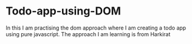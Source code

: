 # Todo-app-using-DOM
In this I am practising the dom approach where I am creating a todo app using pure javascript. The approach I am learning is from Harkirat
